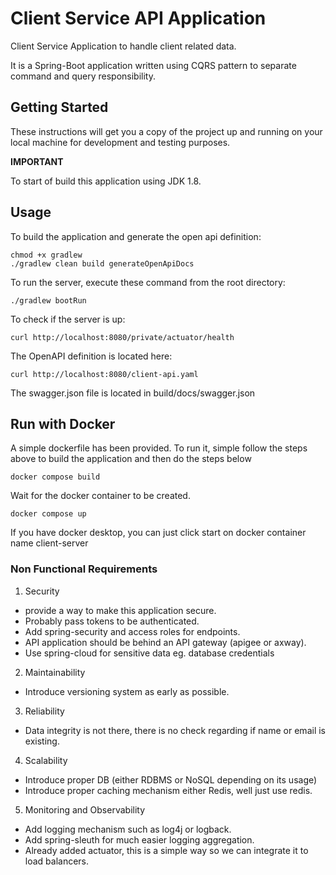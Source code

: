 # Client Service API Application
Client Service Application to handle client related data.

It is a Spring-Boot application written using CQRS pattern to separate command and query responsibility.

## Getting Started

These instructions will get you a copy of the project up and running on your local machine for development and testing purposes. 

**IMPORTANT**

To start of build this application using JDK 1.8.

## Usage
To build the application and generate the open api definition:
```
chmod +x gradlew
./gradlew clean build generateOpenApiDocs
```

To run the server, execute these command from the root directory:
```
./gradlew bootRun
```

To check if the server is up:
```
curl http://localhost:8080/private/actuator/health
```

The OpenAPI definition is located here:
```
curl http://localhost:8080/client-api.yaml
```

The swagger.json file is located in build/docs/swagger.json

## Run with Docker

A simple dockerfile has been provided. To run it, simple follow the steps above to build the application and then do the steps below

```
docker compose build
```

Wait for the docker container to be created. 

```
docker compose up
```

If you have docker desktop, you can just click start on docker container name client-server

### Non Functional Requirements

1. Security 
- provide a way to make this application secure. 
- Probably pass tokens to be authenticated.
- Add spring-security and access roles for endpoints.
- API application should be behind an API gateway (apigee or axway).
- Use spring-cloud for sensitive data eg. database credentials

2. Maintainability 
- Introduce versioning system as early as possible.

3. Reliability 
- Data integrity is not there, there is no check regarding if name or email is existing. 

4. Scalability 
- Introduce proper DB (either RDBMS or NoSQL depending on its usage)
- Introduce proper caching mechanism either Redis, well just use redis.

5. Monitoring and Observability 
- Add logging mechanism such as log4j or logback.
- Add spring-sleuth for much easier logging aggregation.
- Already added actuator, this is a simple way so we can integrate it to load balancers.

